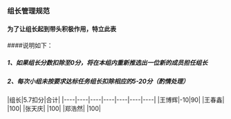 ### 组长管理规范
#### 为了让组长起到带头积极作用，特立此表
####说明如下：
##### 1、如果组长分数扣除至0分，将在本组内重新推选出一位新的成员担任组长
##### 2、每次小组未按要求达标任务组长扣除相应的5-20分（酌情处理）
|组长|5.7扣分|合计|
|----|----|----|----|----|----|----|
|王博辉|-10|90|
|王春鑫|  |100|
|张天庆|  |100|
|郑浩然|  |100|